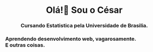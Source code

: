 <h1 align="center">Olá!👋 Sou o César</h1>
<h3 align="center">Cursando Estatistica pela Universidade de Brasilia.</h3>
<h3 align="left">Aprendendo desenvolvimento web, vagarosamente.<br> E outras coisas.</h3>
